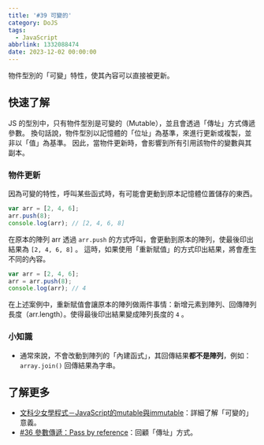 ```yaml
---
title: '#39 可變的'
category: DoJS
tags:
  - JavaScript
abbrlink: 1332088474
date: 2023-12-02 00:00:00
---
```

物件型別的「可變」特性，使其內容可以直接被更新。
<!--more-->
## 快速了解
JS 的型別中，只有物件型別是可變的（Mutable），並且會透過「傳址」方式傳遞參數。
換句話說，物件型別以記憶體的「位址」為基準，來進行更新或複製，並非以「值」為基準。
因此，當物件更新時，會影響到所有引用該物件的變數與其副本。
### 物件更新
因為可變的特性，呼叫某些函式時，有可能會更動到原本記憶體位置儲存的東西。
```jsx
var arr = [2, 4, 6];
arr.push(8);
console.log(arr); // [2, 4, 6, 8]
```
在原本的陣列 arr 透過 `arr.push` 的方式呼叫，會更動到原本的陣列，使最後印出結果為 `[2, 4, 6, 8]` 。
這時，如果使用「重新賦值」的方式印出結果，將會產生不同的內容。
```jsx
var arr = [2, 4, 6];
arr = arr.push(8);
console.log(arr); // 4
```
在上述案例中，重新賦值會讓原本的陣列做兩件事情：新增元素到陣列、回傳陣列長度（arr.length）。使得最後印出結果變成陣列長度的 `4` 。
### 小知識
- 通常來說，不會改動到陣列的「內建函式」，其回傳結果**都不是陣列**，例如： `array.join()` 回傳結果為字串。
## 了解更多
- [文科少女學程式－JavaScript的mutable與immutable](https://pink-learn-frontend.medium.com/javascript萌新筆記-javascript的mutable與immutable-5dde0855040c)：詳細了解「可變的」意義。
- [#36 參數傳遞：Pass by reference](https://chunjull.github.io/javascript/20231129/1891124894)：回顧「傳址」方式。
